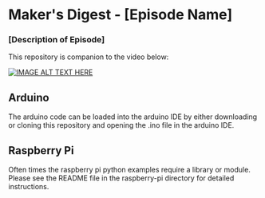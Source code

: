 # Maker's Digest - [Episode Name]
### [Description of Episode]

This repository is companion to the video below:

[![IMAGE ALT TEXT HERE](https://img.youtube.com/vi/Rq8XfGAF7uM/0.jpg)](https://www.youtube.com/watch?v=Rq8XfGAF7uM)

## Arduino
The arduino code can be loaded into the arduino IDE by either downloading or cloning this repository and opening the .ino file in the arduino IDE.

## Raspberry Pi
Often times the raspberry pi python examples require a library or module. Please see the README file in the raspberry-pi directory for detailed instructions. 
